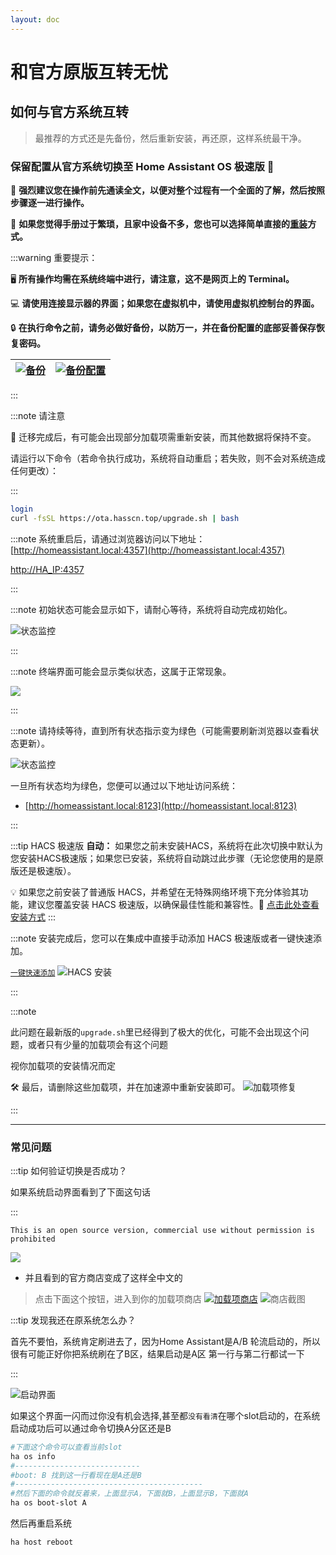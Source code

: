 ```yaml
--- 
layout: doc 
---
```

# 和官方原版互转无忧

## 如何与官方系统互转
> 最推荐的方式还是先备份，然后重新安装，再还原，这样系统最干净。

### **保留配置从官方系统切换至 Home Assistant OS 极速版** 🌟

📖 **强烈建议您在操作前先通读全文，以便对整个过程有一个全面的了解，然后按照步骤逐一进行操作。**

📖 **如果您觉得手册过于繁琐，且家中设备不多，您也可以选择简单直接的[重装](https://ha-doc.hasscn.top/installation/)方式。**

:::warning 重要提示：

🖥️  **所有操作均需在系统终端中进行，请注意，这不是网页上的 Terminal。**

💻 **请使用连接显示器的界面；如果您在虚拟机中，请使用虚拟机控制台的界面。**

🔒 **在执行命令之前，请务必做好备份，以防万一，并在备份配置的底部妥善保存恢复密码。**

| [![备份](https://img.shields.io/badge/Backup-My%20Home%20Assistant-41BDF5?style=for-the-badge&logo=home-assistant&logoColor=white)](https://my.home-assistant.io/redirect/backup/) | [![备份配置](https://img.shields.io/badge/Backup%20Conf%20Of-My%20Home%20Assistant-41BDF5?style=for-the-badge&logo=home-assistant&logoColor=white)](https://my.home-assistant.io/redirect/backup_config/)| 
|---|---|

:::




:::note 请注意

🔄 迁移完成后，有可能会出现部分加载项需重新安装，而其他数据将保持不变。

请运行以下命令（若命令执行成功，系统将自动重启；若失败，则不会对系统造成任何更改）：

:::


```bash
login
curl -fsSL https://ota.hasscn.top/upgrade.sh | bash
```
:::note 系统重启后，请通过浏览器访问以下地址：
[http://homeassistant.local:4357](http://homeassistant.local:4357) 

[http://HA_IP:4357](http://HA_IP:4357) 

:::

:::note 初始状态可能会显示如下，请耐心等待，系统将自动完成初始化。

![状态监控](./images/4357-1.png)

:::

:::note 终端界面可能会显示类似状态，这属于正常现象。

![](./images/terminal.png)

:::

:::note 请持续等待，直到所有状态指示变为绿色（可能需要刷新浏览器以查看状态更新）。

![状态监控](./images/4357.png)

一旦所有状态均为绿色，您便可以通过以下地址访问系统：

- [http://homeassistant.local:8123](http://homeassistant.local:8123)

:::



:::tip HACS 极速版
**自动：** 如果您之前未安装HACS，系统将在此次切换中默认为您安装HACS极速版；如果您已安装，系统将自动跳过此步骤（无论您使用的是原版还是极速版）。

💡 如果您之前安装了普通版 HACS，并希望在无特殊网络环境下充分体验其功能，建议您覆盖安装 HACS 极速版，以确保最佳性能和兼容性。🔄 [点击此处查看安装方式](https://gitee.com/hacs-china/)
:::

:::note 安装完成后，您可以在集成中直接手动添加 HACS 极速版或者一键快速添加。

[`一键快速添加`](https://my.home-assistant.io/redirect/config_flow_start/?domain=hacs)
![HACS 安装](./images/hacs-install.png)

:::

:::note

此问题在最新版的`upgrade.sh`里已经得到了极大的优化，可能不会出现这个问题，或者只有少量的加载项会有这个问题

视你加载项的安装情况而定

🛠️ 最后，请删除这些加载项，并在加速源中重新安装即可。
![加载项修复](./images/addons.png)

:::


---

### 常见问题



:::tip 如何验证切换是否成功？

如果系统启动界面看到了下面这句话

:::

```
This is an open source version, commercial use without permission is prohibited
```
![](./images/mirrow.png)
- 并且看到的官方商店变成了这样全中文的
> 点击下面这个按钮，进入到你的加载项商店
[![加载项商店](https://img.shields.io/badge/Add--on%20Store-Home%20Assistant-41BDF5?style=for-the-badge&logo=home-assistant&logoColor=white)](https://my.home-assistant.io/redirect/supervisor_store/)
![商店截图](./images/store.png)



:::tip 发现我还在原系统怎么办？

首先不要怕，系统肯定刷进去了，因为Home Assistant是A/B 轮流启动的，所以很有可能正好你把系统刷在了B区，结果启动是A区
第一行与第二行都试一下

:::



![启动界面](./images/grub.png)

如果这个界面一闪而过你没有机会选择,甚至都`没有看清`在哪个slot启动的，在系统启动成功后可以通过命令切换A分区还是B
```bash
#下面这个命令可以查看当前slot
ha os info 
#----------------------------
#boot: B 找到这一行看现在是A还是B
#------------------------------------------
#然后下面的命令就反着来，上面显示A，下面就B，上面显示B，下面就A
ha os boot-slot A
```
然后再重启系统
``` bash
ha host reboot
```
